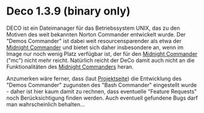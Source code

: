 # Deco 1.3.9 (binary only)

DECO ist ein Dateimanager für das Betriebssystem UNIX, das zu den
Motiven des weit bekannten Norton Commander entwickelt wurde. Der
"Demos Commander" ist dabei weit resourcensparender als etwa der
[Midnight Commander](../mc/README.md) und bietet sich daher insbesondere
an, wenn im Image nur noch wenig Platz verfügbar ist, der für den
[Midnight Commander](../mc/README.md) ("mc") nicht mehr reicht.
Natürlich reicht der DeCo damit auch nicht an die Funktionalitäten des
[Midnight Commanders](../mc/README.md) heran.

Anzumerken wäre ferner, dass (laut
[Projektseite](http://deco.sourceforge.net/)) die
Entwicklung des "Demos Commander" zugunsten des "Bash Commander"
eingestellt wurde - daher ist hier kaum damit zu rechnen, dass
eventuelle "Feature Requests" noch Berücksichtigung finden werden.
Auch eventuell gefundene Bugs darf man wahrscheinlich behalten...

